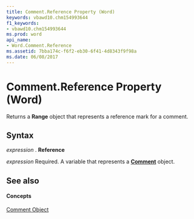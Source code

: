 ```yaml
---
title: Comment.Reference Property (Word)
keywords: vbawd10.chm154993644
f1_keywords:
- vbawd10.chm154993644
ms.prod: word
api_name:
- Word.Comment.Reference
ms.assetid: 7bba174c-f6f2-eb30-6f41-4d8343f9f98a
ms.date: 06/08/2017
---
```



# Comment.Reference Property (Word)

Returns a **Range** object that represents a reference mark for a comment.


## Syntax

 _expression_ . **Reference**

 _expression_ Required. A variable that represents a **[Comment](comment-object-word.md)** object.


## See also


#### Concepts


[Comment Object](comment-object-word.md)


